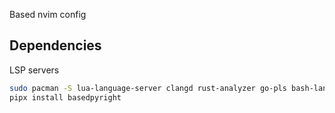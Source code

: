 Based nvim config

## Dependencies
LSP servers
```bash
sudo pacman -S lua-language-server clangd rust-analyzer go-pls bash-language-server shellcheck
pipx install basedpyright
```
